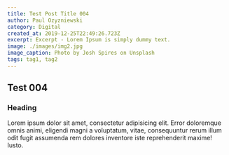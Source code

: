 ```yaml
---
title: Test Post Title 004
author: Paul Ozyzniewski
category: Digital
created_at: 2019-12-25T22:49:26.723Z
excerpt: Excerpt - Lorem Ipsum is simply dummy text.
image: ./images/img2.jpg
image_caption: Photo by Josh Spires on Unsplash
tags: tag1, tag2
---
```


## Test 004

### Heading

Lorem ipsum dolor sit amet, consectetur adipisicing elit. Error doloremque omnis animi,
eligendi magni a voluptatum, vitae, consequuntur rerum illum odit fugit assumenda rem dolores
inventore iste reprehenderit maxime! Iusto.
